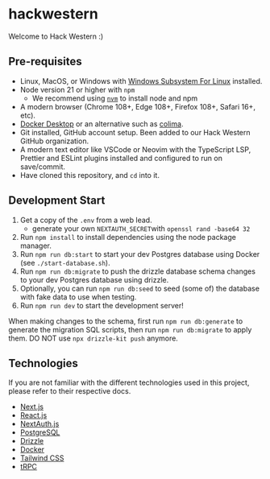 # hackwestern

Welcome to Hack Western :)

## Pre-requisites

- Linux, MacOS, or Windows with [Windows Subsystem For Linux](https://learn.microsoft.com/en-us/windows/wsl/about) installed.
- Node version 21 or higher with `npm`
  - We recommend using [`nvm`](https://github.com/nvm-sh/nvm) to install node and npm
- A modern browser (Chrome 108+, Edge 108+, Firefox 108+, Safari 16+, etc).
- [Docker Desktop](https://www.docker.com/products/docker-desktop/) or an alternative such as [colima](https://github.com/abiosoft/colima).
- Git installed, GitHub account setup. Been added to our Hack Western GitHub organization.
- A modern text editor like VSCode or Neovim with the TypeScript LSP, Prettier and ESLint plugins installed and configured to run on save/commit.
- Have cloned this repository, and `cd` into it.

## Development Start

1. Get a copy of the `.env` from a web lead.
   - generate your own `NEXTAUTH_SECRET`with `openssl rand -base64 32`
2. Run `npm install` to install dependencies using the node package manager.
3. Run `npm run db:start` to start your dev Postgres database using Docker (see `./start-database.sh`).
4. Run `npm run db:migrate` to push the drizzle database schema changes to your dev Postgres database using drizzle.
5. Optionally, you can run `npm run db:seed` to seed (some of) the database with fake data to use when testing.
6. Run `npm run dev` to start the development server!

When making changes to the schema, first run `npm run db:generate` to generate the migration SQL scripts, then run `npm run db:migrate` to apply them. DO NOT use `npx drizzle-kit push` anymore.

## Technologies

If you are not familiar with the different technologies used in this project, please refer to their respective docs.

- [Next.js](https://nextjs.org)
- [React.js](https://react.dev)
- [NextAuth.js](https://next-auth.js.org)
- [PostgreSQL](https://www.postgresql.org/)
- [Drizzle](https://orm.drizzle.team)
- [Docker](https://docs.docker.com/)
- [Tailwind CSS](https://tailwindcss.com)
- [tRPC](https://trpc.io)

